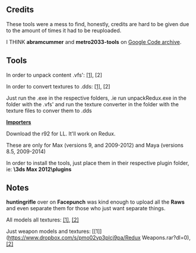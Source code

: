 ## Credits

These tools were a mess to find, honestly, credits are hard to be given due to the amount of times it had to be reuploaded.

I THINK **abramcummer** and **metro2033-tools** on [Google Code archive](https://code.google.com/archive/p/metro2033-tools/).

## Tools

In order to unpack content .vfs': [\[1\]](http://forum.xentax.com/download/file.php?id=10381), \[2\]

In order to convert textures to .dds: [\[1\]](http://download1647.mediafire.com/hm9g49u176gg/15mb18jn3za3z1g/4a-engine-tex-tool.zip), \[2\]

Just run the .exe in the respective folders, .ie run unpackRedux.exe in the folder with the .vfs' and run the texture converter in the folder with the texture files to conver them to .dds

[**Importers**](https://code.google.com/archive/p/metro2033-tools/downloads)

Download the r92 for LL. It'll work on Redux.

These are only for Max \(versions 9, and 2009-2012\) and Maya \(versions 8.5, 2009-2014\)

In order to install the tools, just place them in their respective plugin folder, ie: **\3ds Max 2012\plugins**

## Notes

**huntingrifle** over on **Facepunch** was kind enough to upload all the **Raws** and even separate them for those who just want separate things.

All models all textures: [\[1\]](https://www.dropbox.com/s/qo9qhfcc91ubh2z/redux.rar?dl=0), [\[2\]](https://mega.co.nz/#!aoQAGCKC!CSvOZjXlN8oXh_Lv8P8_JkhjUqzb2Kg6s7vkSPRdMy8)

Just weapon models and textures: [\[1\]](https://www.dropbox.com/s/pmo02vp3plcj9pa/Redux Weapons.rar?dl=0), [\[2\]](https://mega.co.nz/#!WgxwzIqK!U7L6U_KTrmWz2NGyqJzHcrcvs2WxF0mYvJZvSFnbLLI)

